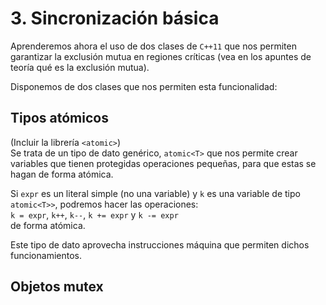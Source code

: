 # 3. Sincronización básica

Aprenderemos ahora el uso de dos clases de `C++11` que nos permiten garantizar la exclusión mutua en regiones críticas (vea en los apuntes de teoría qué es la exclusión mutua).  
  
Disponemos de dos clases que nos permiten esta funcionalidad:

## Tipos atómicos
(Incluir la librería `<atomic>`)  
Se trata de un tipo de dato genérico, `atomic<T>` que nos permite crear variables que tienen protegidas operaciones pequeñas, para que estas se hagan de forma atómica.  
  
Si `expr` es un literal simple (no una variable) y `k` es una variable de tipo `atomic<T>>`, podremos hacer las operaciones:  
`k = expr`, `k++`, `k--`, `k += expr` y `k -= expr`  
de forma atómica.  
  
Este tipo de dato aprovecha instrucciones máquina que permiten dichos funcionamientos.

## Objetos mutex

